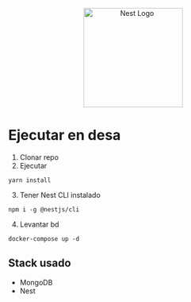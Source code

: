 <p align="center">
  <a href="http://nestjs.com/" target="blank"><img src="https://nestjs.com/img/logo-small.svg" width="200" alt="Nest Logo" /></a>
</p>

# Ejecutar en desa

1. Clonar repo
2. Ejecutar
```
yarn install
```
3. Tener Nest CLI instalado
```
npm i -g @nestjs/cli
```
4. Levantar bd
```
docker-compose up -d
```


## Stack usado
* MongoDB
* Nest